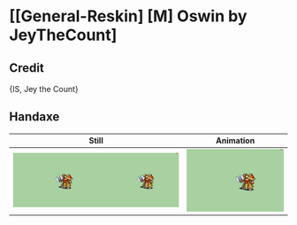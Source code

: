 # [\[General-Reskin\] \[M\] Oswin by JeyTheCount]

## Credit

{IS, Jey the Count}
	
## Handaxe

| Still | Animation |
| :---: | :-------: |
| ![Handaxe still](./Handaxe_000.png) | ![Handaxe animation](./Handaxe.gif) |
